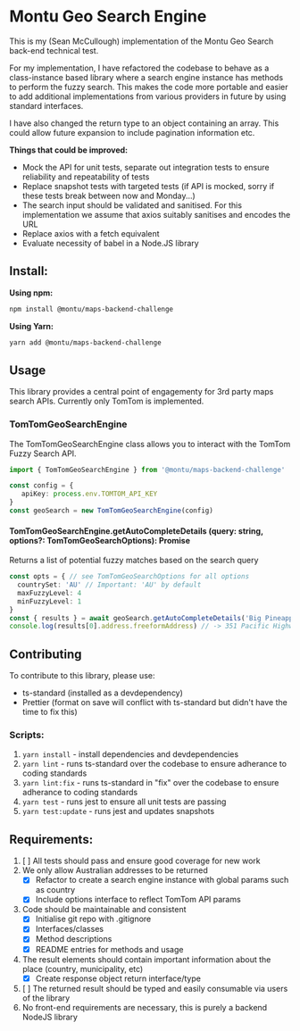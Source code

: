 # Montu Geo Search Engine

This is my (Sean McCullough) implementation of the Montu Geo Search back-end technical test.

For my implementation, I have refactored the codebase to behave as a class-instance based library where a search engine instance has methods to perform the fuzzy search.
This makes the code more portable and easier to add additional implementations from various providers in future by using standard interfaces.

I have also changed the return type to an object containing an array. This could allow future expansion to include pagination information etc.

**Things that could be improved:**

- Mock the API for unit tests, separate out integration tests to ensure reliability and repeatability of tests
- Replace snapshot tests with targeted tests (if API is mocked, sorry if these tests break between now and Monday...)
- The search input should be validated and sanitised. For this implementation we assume that axios suitably sanitises and encodes the URL
- Replace axios with a fetch equivalent
- Evaluate necessity of babel in a Node.JS library 

## Install:

**Using npm:**
```sh
npm install @montu/maps-backend-challenge
```

**Using Yarn:**
```sh
yarn add @montu/maps-backend-challenge
```

## Usage

This library provides a central point of engagementy for 3rd party maps search APIs. Currently only TomTom is implemented.

### TomTomGeoSearchEngine

The TomTomGeoSearchEngine class allows you to interact with the TomTom Fuzzy Search API.

```ts
import { TomTomGeoSearchEngine } from '@montu/maps-backend-challenge'

const config = {
   apiKey: process.env.TOMTOM_API_KEY
}
const geoSearch = new TomTomGeoSearchEngine(config)
```

#### TomTomGeoSearchEngine.getAutoCompleteDetails (query: string, options?: TomTomGeoSearchOptions): Promise<GeoSearchResults>

Returns a list of potential fuzzy matches based on the search query

```ts
const opts = { // see TomTomGeoSearchOptions for all options
  countrySet: 'AU' // Important: 'AU' by default
  maxFuzzyLevel: 4
  minFuzzyLevel: 1
}
const { results } = await geoSearch.getAutoCompleteDetails('Big Pineapple', opts)
console.log(results[0].address.freeformAddress) // -> 351 Pacific Highway, Coffs Harbour, New South Wales, 2450
```

## Contributing

To contribute to this library, please use:

- ts-standard (installed as a devdependency)
- Prettier (format on save will conflict with ts-standard but didn't have the time to fix this)

### Scripts:

1. `yarn install` - install dependencies and devdependencies
1. `yarn lint` - runs ts-standard over the codebase to ensure adherance to coding standards
1. `yarn lint:fix` - runs ts-standard in "fix" over the codebase to ensure adherance to coding standards
1. `yarn test` - runs jest to ensure all unit tests are passing
1. `yarn test:update` - runs jest and updates snapshots

## Requirements:

1. [ ] All tests should pass and ensure good coverage for new work
2. We only allow Australian addresses to be returned
   - [x] Refactor to create a search engine instance with global params such as country
   - [x] Include options interface to reflect TomTom API params
3. Code should be maintainable and consistent
   - [x] Initialise git repo with .gitignore
   - [x] Interfaces/classes
   - [x] Method descriptions
   - [x] README entries for methods and usage
4. The result elements should contain important information about the place (country, municipality, etc)
   - [x] Create response object return interface/type
5. [ ] The returned result should be typed and easily consumable via users of the library
6. No front-end requirements are necessary, this is purely a backend NodeJS library
